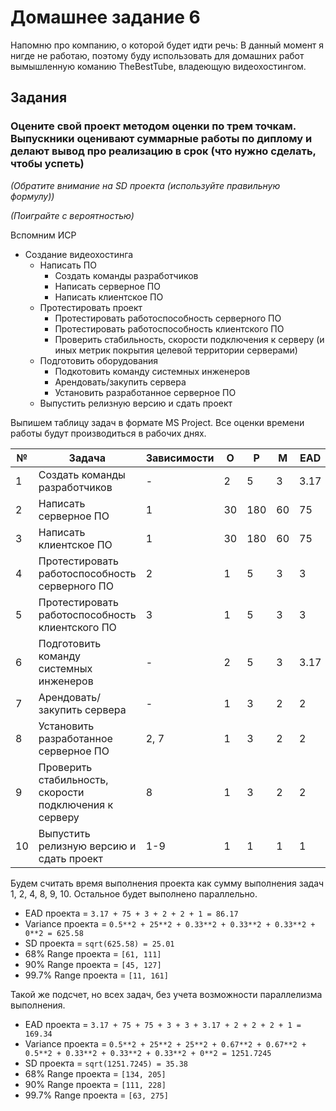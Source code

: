 # Домашнее задание 6

Напомню про компанию, о которой будет идти речь: В данный момент я нигде не работаю, поэтому буду использовать для домашних работ вымышленную команию TheBestTube, владеющую видеохостингом.

## Задания

### Оцените свой проект методом оценки по трем точкам. Выпускники оценивают суммарные работы по диплому и делают вывод про реализацию в срок (что нужно сделать, чтобы успеть)

*(Обратите внимание на SD проекта (используйте правильную формулу))*

*(Поиграйте с вероятностью)*

Вспомним ИСР

* Создание видеохостинга
    * Написать ПО
        * Создать команды разработчиков
        * Написать серверное ПО
        * Написать клиентское ПО
    * Протестировать проект
        * Протестировать работоспособность серверного ПО
        * Протестировать работоспособность клиентского ПО
        * Проверить стабильность, скорости подключения к серверу (и иных метрик покрытия целевой территории серверами)
    * Подготовить оборудования
        * Подкотовить команду системных инженеров
        * Арендовать/закупить сервера
        * Установить разработанное серверное ПО
    * Выпустить релизную версию и сдать проект

Выпишем таблицу задач в формате MS Project. Все оценки времени работы будут производиться в рабочих днях.

| №  | Задача                                                    | Зависимости   | O   | P   | M   | EAD  | SD   |
|----|-----------------------------------------------------------|---------------|-----|-----|-----|------|------|
| 1  | Создать команды разработчиков                             | -             | 2   | 5   | 3   | 3.17 | 0.5  |
| 2  | Написать серверное ПО                                     | 1             | 30  | 180 | 60  | 75   | 25   |
| 3  | Написать клиентское ПО                                    | 1             | 30  | 180 | 60  | 75   | 25   |
| 4  | Протестировать работоспособность серверного ПО            | 2             | 1   | 5   | 3   | 3    | 0.67 |
| 5  | Протестировать работоспособность клиентского ПО           | 3             | 1   | 5   | 3   | 3    | 0.67 |
| 6  | Подготовить команду системных инженеров                   | -             | 2   | 5   | 3   | 3.17 | 0.5  |
| 7  | Арендовать/закупить сервера                               | -             | 1   | 3   | 2   | 2    | 0.33 |
| 8  | Установить разработанное серверное ПО                     | 2, 7          | 1   | 3   | 2   | 2    | 0.33 |
| 9  | Проверить стабильность, скорости подключения к серверу    | 8             | 1   | 3   | 2   | 2    | 0.33 |
| 10 | Выпустить релизную версию и сдать проект                  | 1-9           | 1   | 1   | 1   | 1    | 0    |

Будем считать время выполнения проекта как сумму выполнения задач 1, 2, 4, 8, 9, 10. Остальное будет выполнено параллельно.

* EAD проекта = `3.17 + 75 + 3 + 2 + 2 + 1 = 86.17`
* Variance проекта = `0.5**2 + 25**2 + 0.33**2 + 0.33**2 + 0.33**2 + 0**2 = 625.58`
* SD проекта = `sqrt(625.58) = 25.01`
* 68% Range проекта = `[61, 111]`
* 90% Range проекта = `[45, 127]`
* 99.7% Range проекта = `[11, 161]`

Такой же подсчет, но всех задач, без учета возможности параллелизма выполнения.

* EAD проекта = `3.17 + 75 + 75 + 3 + 3 + 3.17 + 2 + 2 + 2 + 1 = 169.34`
* Variance проекта = `0.5**2 + 25**2 + 25**2 + 0.67**2 + 0.67**2 + 0.5**2 + 0.33**2 + 0.33**2 + 0.33**2 + 0**2 = 1251.7245`
* SD проекта = `sqrt(1251.7245) = 35.38`
* 68% Range проекта = `[134, 205]`
* 90% Range проекта = `[111, 228]`
* 99.7% Range проекта = `[63, 275]`
